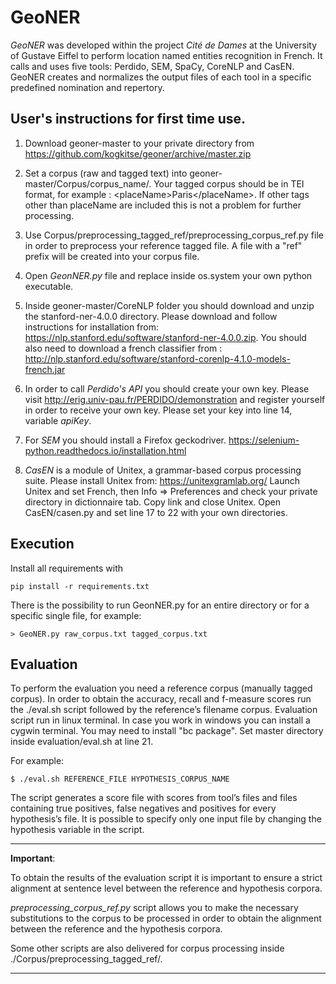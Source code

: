 # GeoNER

*GeoNER* was developed within the project *Cité de Dames* at the University of Gustave Eiffel to perform location named entities recognition in French. It calls and uses five tools: Perdido, SEM, SpaCy, CoreNLP and CasEN. GeoNER creates and normalizes the output files of each tool in a specific predefined nomination and repertory.


## User's instructions for first time use.

1. Download geoner-master to your private directory from https://github.com/kogkitse/geoner/archive/master.zip

2. Set a corpus (raw and tagged text) into geoner-master/Corpus/corpus_name/. 
Your tagged corpus should be in TEI format, for example : 
\<placeName\>Paris\<\/placeName\>. If other tags other than placeName are included 
this is not a problem for further processing. 

3. Use Corpus/preprocessing_tagged_ref/preprocessing_corpus_ref.py file in order to preprocess your reference tagged file. A file with a "ref" prefix will be created into your corpus file.  

5. Open <em>GeonNER.py</em> file and replace inside os.system your own python executable.


7. Inside geoner-master/CoreNLP folder you should download and unzip the stanford-ner-4.0.0 directory. Please download and follow instructions for installation from: https://nlp.stanford.edu/software/stanford-ner-4.0.0.zip. You should also need to download a french classifier from : http://nlp.stanford.edu/software/stanford-corenlp-4.1.0-models-french.jar

8. In order to call <em>Perdido's API</em> you should create your own key. Please visit http://erig.univ-pau.fr/PERDIDO/demonstration and register yourself in order to receive your own key. Please set your key into line 14, variable <em>apiKey</em>.

9. For <em>SEM</em> you should install a Firefox geckodriver. https://selenium-python.readthedocs.io/installation.html

10. <em>CasEN</em> is a module of  Unitex, a grammar-based corpus processing suite. Please install Unitex from: https://unitexgramlab.org/
Launch Unitex and set French, then Info => Preferences and check your private directory in dictionnaire tab. Copy link and close Unitex. Open CasEN/casen.py and set line 17 to 22 with your own directories.


## Execution 

Install all requirements with 

    pip install -r requirements.txt

There is the possibility to run GeonNER.py for an entire directory or for a specific single file, for example: 
    
    > GeoNER.py raw_corpus.txt tagged_corpus.txt


## Evaluation 

To perform the evaluation you need a reference corpus (manually tagged corpus). In order to obtain the accuracy, recall and f-measure scores run the ./eval.sh script followed by the reference’s filename corpus. Evaluation script run in linux terminal. In case you work in windows you can install a cygwin terminal. You may need to install "bc package". Set master directory inside evaluation/eval.sh at line 21.

For example: 

    $ ./eval.sh REFERENCE_FILE HYPOTHESIS_CORPUS_NAME

The script generates a score file with scores from tool’s files and files containing true positives, false negatives and positives for every hypothesis’s file. It is possible to specify only one input file by changing the hypothesis variable in the script.

---- 
**Important**:

To obtain the results of the evaluation script it is important to ensure a strict alignment at sentence level between the reference and hypothesis corpora.
     
*preprocessing_corpus_ref.py* script allows you to make the necessary substitutions to the corpus to be processed in order to obtain the alignment between the reference and the hypothesis corpora.

Some other scripts are also delivered for corpus processing inside ./Corpus/preprocessing_tagged_ref/.


 
---- 
